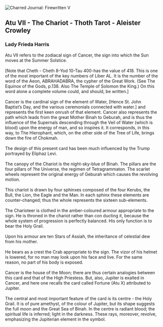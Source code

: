 <div class="artwork-of-the-day">
  <div class="container">
    <div class="img-wrapper">
      <img
        src="https://uploads2.wikiart.org/00232/images/lady-frieda-harris/atu-vii-the-chariot-thoth-tarot.jpg!Large.jpg"
        alt="Charred Journal: Firewritten V" />
    </div>
    <div class="artwork-detail">
      <div class="artwork-origin"> 
        <h2 class="artwork-name">Atu VII - The Chariot - Thoth Tarot - Aleister Crowley</h2>
        <h3 class="artist">
          Lady Frieda Harris
        </h3>
      </div>
      <p class="description">
        <span class="artwork-description-text ng-binding" ng-bind-html="viewModel.ArtworkOfTheDay.Description | unsafe">Atu VII refers to the zodiacal sign of Cancer, the sign into which the Sun moves at the Summer Solstice.<br><br>[Note that Cheth - Cheth 8-Yod 10-Tau 400-has the value of 418. This is one of the most important of the key numbers of Liber AL. It is the number of the word of the Aeon, ABRAHADABRA, the cypher of the Great Work. (See The Equinox of the Gods, p.138. Also The Temple of Solomon the King.) On this word alone a complete volume could, and should, be written.]<br><br>Cancer is the cardinal sign of the element of Water, [Hence St. John Baptist’s Day, and the various ceremonials connected with water.] and represents the first keen onrush of that element. Cancer also represents the path which leads from the great Mother Binah to Geburah, and is thus the influence of the Supernals descending through the Veil of Water (which is blood) upon the energy of man, and so inspires it. It corresponds, in this way, to The Hierophant, which, on the other side of the Tree of Life, brings down the fire of Chokmah.<br><br>The design of this present card has been much influenced by the Trump portrayed by Eliphaz Levi.<br><br>The canopy of the Chariot is the night-sky-blue of Binah. The pillars are the four pillars of ?he Universe, the regimen of Tetragrammaton. The scarlet wheels represent the original energy of Geburah which causes the revolving motion. <br><br>This chariot is drawn by four sphinxes composed of the four Kerubs, the Bull, the Lion, the Eagle and the Man. In each sphinx these elements are counter-changed; thus the whole represents the sixteen sub-elements. <br><br>The Charioteer is clothed in the amber-coloured armour appropriate to the sign. He is throned in the chariot rather than con ducting it, because the whole system of progression is perfectly balanced. His only function is to bear the Holy Grail. <br><br>Upon his armour are ten Stars of Assiah, the inheritance of celestial dew from his mother.<br><br>He bears as a crest the Crab appropriate to the sign. The vizor of his helmet is lowered, for no man may look upon his face and live. For the same reason, no part of his body is exposed.<br><br>Cancer is the house of the Moon; there are thus certain analogies between this card and that of the High Priestess. But, also, Jupiter is exalted in Cancer, and here one recalls the card called Fortune (Atu X) attributed to Jupiter.<br><br>The central and most important feature of the card is its centre - the Holy Grail. It is of pure amethyst, of the colour of Jupiter, but its shape suggests the full moon and the Great Sea of Binah. In the centre is radiant blood; the spiritual life is inferred; light in the darkness. These rays, moreover, revolve, emphasizing the Jupiterian element in the symbol.</span>
                        <div class="text-shadow-container" ng-show="showShadow" style=""></div>
      </p>
    </div>
  </div>

</div>
